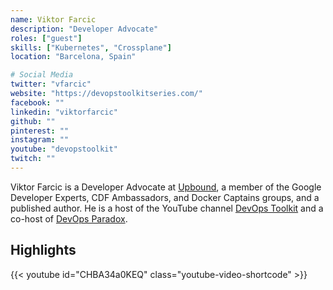 ```yaml
---
name: Viktor Farcic
description: "Developer Advocate"
roles: ["guest"]
skills: ["Kubernetes", "Crossplane"]
location: "Barcelona, Spain"

# Social Media 
twitter: "vfarcic"
website: "https://devopstoolkitseries.com/"
facebook: ""
linkedin: "viktorfarcic"
github: ""
pinterest: ""
instagram: ""
youtube: "devopstoolkit"
twitch: ""
---
```


Viktor Farcic is a Developer Advocate at [Upbound](https://www.upbound.io/), a member of the Google Developer Experts, CDF Ambassadors, and Docker Captains groups, and a published author. He is a host of the YouTube channel [DevOps Toolkit](https://www.youtube.com/c/devopstoolkit) and a co-host of [DevOps Paradox](https://youtube.com/c/DevOpsParadox).

<!--more-->


## Highlights

{{< youtube id="CHBA34a0KEQ" class="youtube-video-shortcode" >}}
